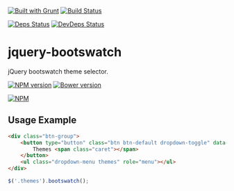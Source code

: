 [![Built with Grunt](https://cdn.gruntjs.com/builtwith.png)](http://gruntjs.com/)
[![Build Status](https://drone.io/github.com/sergeyt/jquery-bootswatch/status.png)](https://drone.io/github.com/sergeyt/jquery-bootswatch/latest)
                                                                                 
[![Deps Status](https://david-dm.org/sergeyt/jquery-bootswatch.png)](https://david-dm.org/sergeyt/jquery-bootswatch)
[![DevDeps Status](https://david-dm.org/sergeyt/jquery-bootswatch/dev-status.png)](https://david-dm.org/sergeyt/jquery-bootswatch#info=devDependencies)

# jquery-bootswatch

jQuery bootswatch theme selector.

[![NPM version](https://badge.fury.io/js/jquery-bootswatch.png)](http://badge.fury.io/js/jquery-bootswatch)
[![Bower version](https://badge.fury.io/bo/jquery-bootswatch.png)](http://badge.fury.io/bo/jquery-bootswatch)

[![NPM](https://nodei.co/npm/jquery-bootswatch.png?downloads=true&stars=true)](https://nodei.co/npm/jquery-bootswatch/)

## Usage Example

```html
<div class="btn-group">
	<button type="button" class="btn btn-default dropdown-toggle" data-toggle="dropdown">
		Themes <span class="caret"></span>
	</button>
	<ul class="dropdown-menu themes" role="menu"></ul>
</div>
```

```javascript
$('.themes').bootswatch();
```
